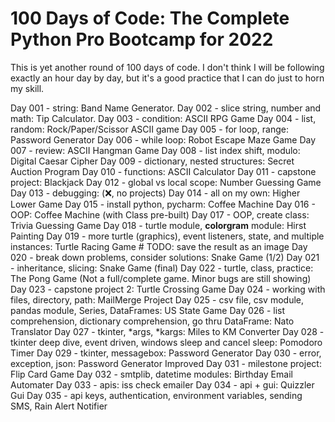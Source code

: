 # 100 Days of Code: The Complete Python Pro Bootcamp for 2022

This is yet another round of 100 days of code. I don't think I will be following exactly an hour day by day, but it's a good practice that I can do just to horn my skill.

Day 001 - string: Band Name Generator.
Day 002 - slice string, number and math: Tip Calculator.
Day 003 - condition: ASCII RPG Game
Day 004 - list, random: Rock/Paper/Scissor ASCII game
Day 005 - for loop, range: Password Generator
Day 006 - while loop: Robot Escape Maze Game
Day 007 - review: ASCII Hangman Game
Day 008 - list index shift, modulo: Digital Caesar Cipher
Day 009 - dictionary, nested structures: Secret Auction Program
Day 010 - functions: ASCII Calculator
Day 011 - capstone project: Blackjack
Day 012 - global vs local scope: Number Guessing Game
Day 013 - debugging: (❌, no projects)
Day 014 - all on my own: Higher Lower Game
Day 015 - install python, pycharm: Coffee Machine
Day 016 - OOP: Coffee Machine (with Class pre-built)
Day 017 - OOP, create class: Trivia Guessing Game
Day 018 - turtle module, **colorgram** module: Hirst Painting
Day 019 - more turtle (graphics), event listeners, state, and multiple instances: Turtle Racing Game
    # TODO: save the result as an image
Day 020 - break down problems, consider solutions: Snake Game (1/2)
Day 021 - inheritance, slicing: Snake Game (final)
Day 022 - turtle, class, practice: The Pong Game (Not a full/complete game. Minor bugs are still showing)
Day 023 - capstone project 2: Turtle Crossing Game
Day 024 - working with files, directory, path: MailMerge Project
Day 025 - csv file, csv module, pandas module, Series, DataFrames: US State Game
Day 026 - list comprehension, dictionary comprehension, go thru DataFrame: Nato Translator
Day 027 - tkinter, *args, *kargs: Miles to KM Converter
Day 028 - tkinter deep dive, event driven, windows sleep and cancel sleep: Pomodoro Timer
Day 029 - tkinter, messagebox: Password Generator
Day 030 - error, exception, json: Password Generator Improved
Day 031 - milestone project: Flip Card Game
Day 032 - smtplib, datetime modules: Birthday Email Automater
Day 033 - apis: iss check emailer
Day 034 - api + gui: Quizzler Gui
Day 035 - api keys, authentication, environment variables, sending SMS, Rain Alert Notifier
